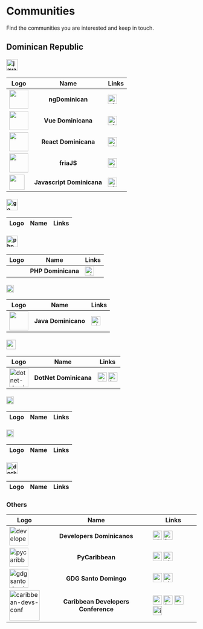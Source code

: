 # Communities

Find the communities you are interested and keep in touch.

## Dominican Republic

#### <img src="https://upload.wikimedia.org/wikipedia/commons/6/6a/JavaScript-logo.png" alt="javascript" width="30" />

| Logo | Name   | Links |
| ---- | :----: | ----- | 
|<img src="https://avatars3.githubusercontent.com/u/49649604?s=200&v=4" width="50" />|**ngDominican**|[<img height="24" width="24" alt="github" src="https://cdn.jsdelivr.net/npm/simple-icons@latest/icons/github.svg" />](https://github.com/ngDominican)|
|<img src="https://avatars0.githubusercontent.com/u/55147471?s=200&v=4" width="50" />|**Vue Dominicana**|[<img height="24" width="24" alt="github" src="https://cdn.jsdelivr.net/npm/simple-icons@latest/icons/github.svg" />](https://github.com/VueDominicana)|
|<img src="https://avatars1.githubusercontent.com/u/54779754?s=200&v=4" width="50" />|**React Dominicana**|[<img height="24" width="24" alt="github" src="https://cdn.jsdelivr.net/npm/simple-icons@latest/icons/github.svg" />](https://github.com/React-Dominicana)|
|<img src="https://avatars2.githubusercontent.com/u/48574410?s=200&v=4" width="50" />|**friaJS**|[<img height="24" width="24" alt="github" src="https://cdn.jsdelivr.net/npm/simple-icons@latest/icons/github.svg" />](https://github.com/friajs)|
|<img src="https://avatars2.githubusercontent.com/u/6279506?s=200&v=4" width="40" />|**Javascript Dominicana**|[<img height="24" width="24" alt="github" src="https://cdn.jsdelivr.net/npm/simple-icons@latest/icons/github.svg" />](https://github.com/JavascriptDominicana)|



#### <img src="https://sdtimes.com/wp-content/uploads/2018/02/golang.sh_-490x490.png" alt="go" width="30" />

| Logo | Name   | Links |
| ---- | :----: | ----- | 

#### <img src="https://images.vexels.com/media/users/3/166470/isolated/preview/73835fa38fba6d35aff9de603dc5044a-php-programming-language-icon-by-vexels.png" alt="php" width="30" />

| Logo | Name   | Links |
| ---- | :----: | ----- | 
| | **PHP Dominicana** |[<img height="24" width="24" alt="github" src="https://cdn.jsdelivr.net/npm/simple-icons@latest/icons/github.svg" />](https://github.com/php-do)|


#### <img src="https://www.stickpng.com/assets/images/58480979cef1014c0b5e4901.png" alt="java" width="20" />

| Logo | Name   | Links |
| ---- | :----: | ----- | 
|<img src="https://avatars0.githubusercontent.com/u/8772767?s=200&v=4" width="50" />|**Java Dominicano**|[<img height="24" width="24" alt="github" src="https://cdn.jsdelivr.net/npm/simple-icons@latest/icons/github.svg" />](https://github.com/JavaDominicano)|


#### <img src="https://banner2.kisspng.com/20180531/qfb/kisspng-c-programming-basics-for-absolute-beginners-comp-5b106126687fa9.960696831527800102428.jpg" alt="csharp" width="25" />

| Logo | Name   | Links |
| ---- | :----: | ----- | 
|<img alt="dotnet-dominicana" src="https://avatars2.githubusercontent.com/u/43970109?s=200&v=4" width="50">|**DotNet Dominicana**|[<img height="24" width="24" alt="github" src="https://cdn.jsdelivr.net/npm/simple-icons@latest/icons/github.svg" />](https://github.com/DotNetDo) [<img height="24" width="24" alt="facebook" src="https://cdn.jsdelivr.net/npm/simple-icons@latest/icons/facebook.svg" />](https://www.facebook.com/dotnetdo/)|

#### <img src="https://upload.wikimedia.org/wikipedia/commons/f/f1/Ruby_logo.png" alt="ruby" width="20" />

| Logo | Name   | Links |
| ---- | :----: | ----- | 

#### <img src="https://www.stickpng.com/assets/images/5848152fcef1014c0b5e4967.png" alt="python" width="20" />

| Logo | Name   | Links |
| ---- | :----: | ----- | 

#### <img src="https://cdn3.iconfinder.com/data/icons/social-media-2169/24/social_media_social_media_logo_docker-512.png" alt="docker" width="30" />


| Logo | Name   | Links |
| ---- | :----: | ----- | 

### Others

| Logo | Name   | Links |
| ---- | :----: | ----- |
|<img src="https://avatars0.githubusercontent.com/u/3752839?s=200&v=4" alt="developers-dominicanos" width="50">|**Developers Dominicanos**|[<img height="24" width="24" alt="github" src="https://cdn.jsdelivr.net/npm/simple-icons@latest/icons/github.svg" />](https://github.com/developersdo) [<img height="24" width="24" alt="facebook" src="https://cdn.jsdelivr.net/npm/simple-icons@latest/icons/facebook.svg" />](https://www.facebook.com/groups/devdominicanos/)|
|<img src="https://avatars2.githubusercontent.com/u/15054994?s=200&v=4" alt="pycaribbean" width="50" />|**PyCaribbean**|[<img height="24" width="24" alt="website" src="https://cdn.jsdelivr.net/npm/simple-icons@latest/icons/googlechrome.svg" />](http://www.pycaribbean.com/) [<img height="24" width="24" alt="github" src="https://cdn.jsdelivr.net/npm/simple-icons@latest/icons/github.svg" />](https://github.com/pycaribbean)|
|<img src="https://avatars0.githubusercontent.com/u/5390729?s=200&v=4" alt="gdgsantodomingo" width="50">|**GDG Santo Domingo**|[<img height="24" width="24" alt="website" src="https://cdn.jsdelivr.net/npm/simple-icons@latest/icons/googlechrome.svg" />](https://gdgsantodomingo.com/) [<img height="24" width="24" alt="github" src="https://cdn.jsdelivr.net/npm/simple-icons@latest/icons/github.svg" />](https://github.com/gdgsantodomingo)|
|<img src="https://cdc.dev/wp-content/uploads/2018/03/CDC-logo-black.png" alt="caribbean-devs-conf" width="80">|**Caribbean Developers Conference**|[<img height="24" width="24" alt="website" src="https://cdn.jsdelivr.net/npm/simple-icons@latest/icons/googlechrome.svg" />](https://cdc.dev) [<img height="24" width="24" alt="facebook" src="https://cdn.jsdelivr.net/npm/simple-icons@latest/icons/facebook.svg" />](https://facebook.com/caribbeandevcon) [<img height="24" width="24" alt="twitter" src="https://cdn.jsdelivr.net/npm/simple-icons@latest/icons/twitter.svg" />](https://twitter.com/caribbeandevcon) [<img height="24" width="24" alt="instagram" src="https://cdn.jsdelivr.net/npm/simple-icons@latest/icons/instagram.svg" />](https://instagram.com/caribbeandevcon)|